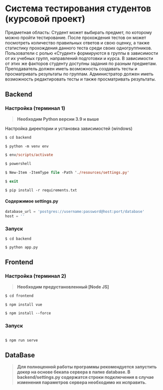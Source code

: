 # Система тестирования студентов (курсовой проект)

Предметная область:
Студент может выбирать предмет, по которому можно пройти тестирование. После прохождения тестов он может посмотреть количество правильных ответов и свою оценку, а также статистику прохождения данного теста среди своих одногруппников. Пользователи с ролью «Студент» формируются в группы в зависимости от их учебных групп, направлений подготовки и курса. В зависимости от этих же факторов студенту доступны задания по разным предметам.
Преподаватель должен иметь возможность создавать тесты и просматривать результаты по группам. Администратор должен иметь возможность редактировать тесты и также просматривать результаты.

## Backend

### Настройка (терминал 1)

> **Необходим Python версии 3.9 и выше**

Настройка директории и установка зависимостей (windows)

```ps
$ cd backend

$ python -m venv env

$ env/scripts/activate

$ powershell

$ New-Item -ItemType file -Path './resources/settings.py'

$ exit

$ pip install -r requirements.txt
```

#### Содержимое settings.py

```python
database_url = 'postgres://username:password@host:port/database'
host = ''
```

### Запуск

```console
$ cd backend

$ python app.py
```

## Frontend

### Настройка (терминал 2)

> **Необходим предустановленный [Node JS]**

```ps
$ cd frontend

$ npm install vue

$ npm install --force
```

### Запуск

```console

$ npm run serve
```

## DataBase

> **Для полноценной работы программы рекомендуется запустить докер на основе бекапа сервера в папке database. В backend/settings.py содержатся строки подключения в случае изменения параметров сервера необходимо их исправить.**
